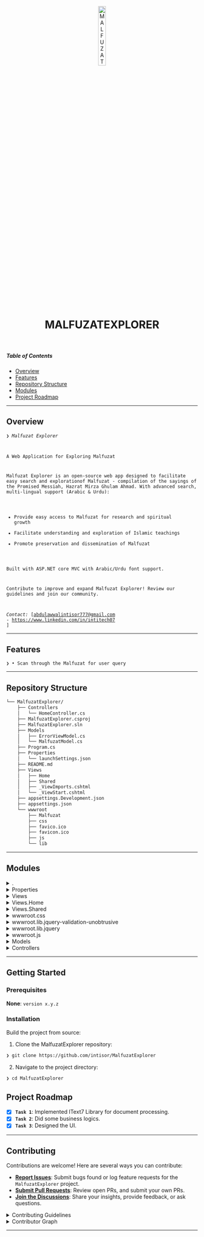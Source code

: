 <p align="center">
  <img src="https://img.icons8.com/?size=512&id=55494&format=png" width="20%" alt="MALFUZATEXPLORER-logo">
</p>
<p align="center">
    <h1 align="center">MALFUZATEXPLORER</h1>
</p>
<p align="center">
	
</p>

<br>

#####  Table of Contents

- [ Overview](#-overview)
- [ Features](#-features)
- [ Repository Structure](#-repository-structure)
- [ Modules](#-modules)
- [ Project Roadmap](#-project-roadmap)

---

##  Overview

<code>❯ *Malfuzat Explorer*

A Web Application for Exploring Malfuzat

Malfuzat Explorer is an open-source web app designed to facilitate easy search and explorationof Malfuzat - compilation of the sayings of the Promised Messiah, Hazrat Mirza Ghulam Ahmad. With advanced search, multi-lingual support (Arabic & Urdu):

- Provide easy access to Malfuzat for research and spiritual growth
- Facilitate understanding and exploration of Islamic teachings
- Promote preservation and dissemination of Malfuzat

Built with ASP.NET core MVC with Arabic/Urdu font support.

Contribute to improve and expand Malfuzat Explorer! Review our guidelines and join our community.

*Contact:* [abdulawwalintisor777@gmail.com   - https://www.linkedin.com/in/intitech07 ]</code>

---

##  Features

<code>❯ • Scan through the Malfuzat for user query</code>

---

##  Repository Structure

```sh
└── MalfuzatExplorer/
    ├── Controllers
    │   └── HomeController.cs
    ├── MalfuzatExplorer.csproj
    ├── MalfuzatExplorer.sln
    ├── Models
    │   ├── ErrorViewModel.cs
    │   └── MalfuzatModel.cs
    ├── Program.cs
    ├── Properties
    │   └── launchSettings.json
    ├── README.md
    ├── Views
    │   ├── Home
    │   ├── Shared
    │   ├── _ViewImports.cshtml
    │   └── _ViewStart.cshtml
    ├── appsettings.Development.json
    ├── appsettings.json
    └── wwwroot
        ├── Malfuzat
        ├── css
        ├── favico.ico
        ├── favicon.ico
        ├── js
        └── lib
```

---

##  Modules

<details closed><summary>.</summary>

| File | Summary |
| --- | --- |
| [appsettings.json](https://github.com/intisor/MalfuzatExplorer/blob/main/appsettings.json) | <code>❯ REPLACE-ME</code> |
| [MalfuzatExplorer.csproj](https://github.com/intisor/MalfuzatExplorer/blob/main/MalfuzatExplorer.csproj) | <code>❯ REPLACE-ME</code> |
| [appsettings.Development.json](https://github.com/intisor/MalfuzatExplorer/blob/main/appsettings.Development.json) | <code>❯ REPLACE-ME</code> |
| [MalfuzatExplorer.sln](https://github.com/intisor/MalfuzatExplorer/blob/main/MalfuzatExplorer.sln) | <code>❯ REPLACE-ME</code> |
| [Program.cs](https://github.com/intisor/MalfuzatExplorer/blob/main/Program.cs) | <code>❯ REPLACE-ME</code> |

</details>

<details closed><summary>Properties</summary>

| File | Summary |
| --- | --- |
| [launchSettings.json](https://github.com/intisor/MalfuzatExplorer/blob/main/Properties/launchSettings.json) | <code>❯ REPLACE-ME</code> |

</details>

<details closed><summary>Views</summary>

| File | Summary |
| --- | --- |
| [_ViewImports.cshtml](https://github.com/intisor/MalfuzatExplorer/blob/main/Views/_ViewImports.cshtml) | <code>❯ REPLACE-ME</code> |
| [_ViewStart.cshtml](https://github.com/intisor/MalfuzatExplorer/blob/main/Views/_ViewStart.cshtml) | <code>❯ REPLACE-ME</code> |

</details>

<details closed><summary>Views.Home</summary>

| File | Summary |
| --- | --- |
| [Privacy.cshtml](https://github.com/intisor/MalfuzatExplorer/blob/main/Views/Home/Privacy.cshtml) | <code>❯ REPLACE-ME</code> |
| [Index.cshtml](https://github.com/intisor/MalfuzatExplorer/blob/main/Views/Home/Index.cshtml) | <code>❯ REPLACE-ME</code> |

</details>

<details closed><summary>Views.Shared</summary>

| File | Summary |
| --- | --- |
| [Error.cshtml](https://github.com/intisor/MalfuzatExplorer/blob/main/Views/Shared/Error.cshtml) | <code>❯ REPLACE-ME</code> |
| [_ValidationScriptsPartial.cshtml](https://github.com/intisor/MalfuzatExplorer/blob/main/Views/Shared/_ValidationScriptsPartial.cshtml) | <code>❯ REPLACE-ME</code> |
| [_Layout.cshtml](https://github.com/intisor/MalfuzatExplorer/blob/main/Views/Shared/_Layout.cshtml) | <code>❯ REPLACE-ME</code> |
| [_Layout.cshtml.css](https://github.com/intisor/MalfuzatExplorer/blob/main/Views/Shared/_Layout.cshtml.css) | <code>❯ REPLACE-ME</code> |

</details>

<details closed><summary>wwwroot.css</summary>

| File | Summary |
| --- | --- |
| [site.css](https://github.com/intisor/MalfuzatExplorer/blob/main/wwwroot/css/site.css) | <code>❯ REPLACE-ME</code> |

</details>

<details closed><summary>wwwroot.lib.jquery-validation-unobtrusive</summary>

| File | Summary |
| --- | --- |
| [LICENSE.txt](https://github.com/intisor/MalfuzatExplorer/blob/main/wwwroot/lib/jquery-validation-unobtrusive/LICENSE.txt) | <code>❯ REPLACE-ME</code> |
| [jquery.validate.unobtrusive.js](https://github.com/intisor/MalfuzatExplorer/blob/main/wwwroot/lib/jquery-validation-unobtrusive/jquery.validate.unobtrusive.js) | <code>❯ REPLACE-ME</code> |
| [jquery.validate.unobtrusive.min.js](https://github.com/intisor/MalfuzatExplorer/blob/main/wwwroot/lib/jquery-validation-unobtrusive/jquery.validate.unobtrusive.min.js) | <code>❯ REPLACE-ME</code> |

</details>

<details closed><summary>wwwroot.lib.jquery</summary>

| File | Summary |
| --- | --- |
| [LICENSE.txt](https://github.com/intisor/MalfuzatExplorer/blob/main/wwwroot/lib/jquery/LICENSE.txt) | <code>❯ REPLACE-ME</code> |

</details>

<details closed><summary>wwwroot.js</summary>

| File | Summary |
| --- | --- |
| [site.js](https://github.com/intisor/MalfuzatExplorer/blob/main/wwwroot/js/site.js) | <code>❯ REPLACE-ME</code> |

</details>

<details closed><summary>Models</summary>

| File | Summary |
| --- | --- |
| [ErrorViewModel.cs](https://github.com/intisor/MalfuzatExplorer/blob/main/Models/ErrorViewModel.cs) | <code>❯ REPLACE-ME</code> |
| [MalfuzatModel.cs](https://github.com/intisor/MalfuzatExplorer/blob/main/Models/MalfuzatModel.cs) | <code>❯ REPLACE-ME</code> |

</details>

<details closed><summary>Controllers</summary>

| File | Summary |
| --- | --- |
| [HomeController.cs](https://github.com/intisor/MalfuzatExplorer/blob/main/Controllers/HomeController.cs) | <code>❯ REPLACE-ME</code> |

</details>

---

##  Getting Started

###  Prerequisites

**None**: `version x.y.z`

###  Installation

Build the project from source:

1. Clone the MalfuzatExplorer repository:
```sh
❯ git clone https://github.com/intisor/MalfuzatExplorer
```

2. Navigate to the project directory:
```sh
❯ cd MalfuzatExplorer
```

##  Project Roadmap

- [X] **`Task 1`**: Implemented IText7 Library for document processing.
- [X] **`Task 2`**: Did some business logics.
- [X] **`Task 3`**: Designed the UI.

---

##  Contributing

Contributions are welcome! Here are several ways you can contribute:

- **[Report Issues](https://github.com/intisor/MalfuzatExplorer/issues)**: Submit bugs found or log feature requests for the `MalfuzatExplorer` project.
- **[Submit Pull Requests](https://github.com/intisor/MalfuzatExplorer/blob/main/CONTRIBUTING.md)**: Review open PRs, and submit your own PRs.
- **[Join the Discussions](https://github.com/intisor/MalfuzatExplorer/discussions)**: Share your insights, provide feedback, or ask questions.

<details closed>
<summary>Contributing Guidelines</summary>

1. **Fork the Repository**: Start by forking the project repository to your github account.
2. **Clone Locally**: Clone the forked repository to your local machine using a git client.
   ```sh
   git clone https://github.com/intisor/MalfuzatExplorer
   ```
3. **Create a New Branch**: Always work on a new branch, giving it a descriptive name.
   ```sh
   git checkout -b new-feature-x
   ```
4. **Make Your Changes**: Develop and test your changes locally.
5. **Commit Your Changes**: Commit with a clear message describing your updates.
   ```sh
   git commit -m 'Implemented new feature x.'
   ```
6. **Push to github**: Push the changes to your forked repository.
   ```sh
   git push origin new-feature-x
   ```
7. **Submit a Pull Request**: Create a PR against the original project repository. Clearly describe the changes and their motivations.
8. **Review**: Once your PR is reviewed and approved, it will be merged into the main branch. Congratulations on your contribution!
</details>

<details closed>
<summary>Contributor Graph</summary>
<br>
<p align="left">
   <a href="https://github.com{/intisor/MalfuzatExplorer/}graphs/contributors">
      <img src="https://contrib.rocks/image?repo=intisor/MalfuzatExplorer">
   </a>
</p>
</details>

---
